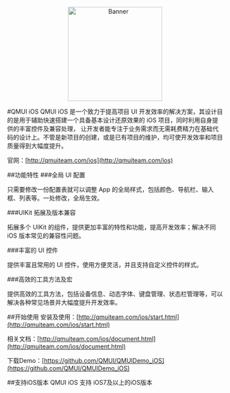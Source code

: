 
<p align="center">
  <img src="https://raw.githubusercontent.com/QMUI/QMUI_iOS/master/logo_2x.png" width="220" alt="Banner" />
</p>

#QMUI iOS
QMUI iOS 是一个致力于提高项目 UI 开发效率的解决方案，其设计目的是用于辅助快速搭建一个具备基本设计还原效果的 iOS 项目，同时利用自身提供的丰富控件及兼容处理，
让开发者能专注于业务需求而无需耗费精力在基础代码的设计上。不管是新项目的创建，或是已有项目的维护，均可使开发效率和项目质量得到大幅度提升。

官网：[http://qmuiteam.com/ios](http://qmuiteam.com/ios)

##功能特性
###全局 UI 配置

只需要修改一份配置表就可以调整 App 的全局样式，包括颜色、导航栏、输入框、列表等。一处修改，全局生效。

###UIKit 拓展及版本兼容

拓展多个 UIKit 的组件，提供更加丰富的特性和功能，提高开发效率；解决不同 iOS 版本常见的兼容性问题。

###丰富的 UI 控件

提供丰富且常用的 UI 控件，使用方便灵活，并且支持自定义控件的样式。

###高效的工具方法及宏

提供高效的工具方法，包括设备信息、动态字体、键盘管理、状态栏管理等，可以解决各种常见场景并大幅度提升开发效率。

##开始使用
安装及使用：[http://qmuiteam.com/ios/start.html](http://qmuiteam.com/ios/start.html)

相关文档：[http://qmuiteam.com/ios/document.html](http://qmuiteam.com/ios/document.html)

下载Demo：[https://github.com/QMUI/QMUIDemo_iOS](https://github.com/QMUI/QMUIDemo_iOS)

##支持iOS版本
QMUI iOS 支持 iOS7及以上的iOS版本
